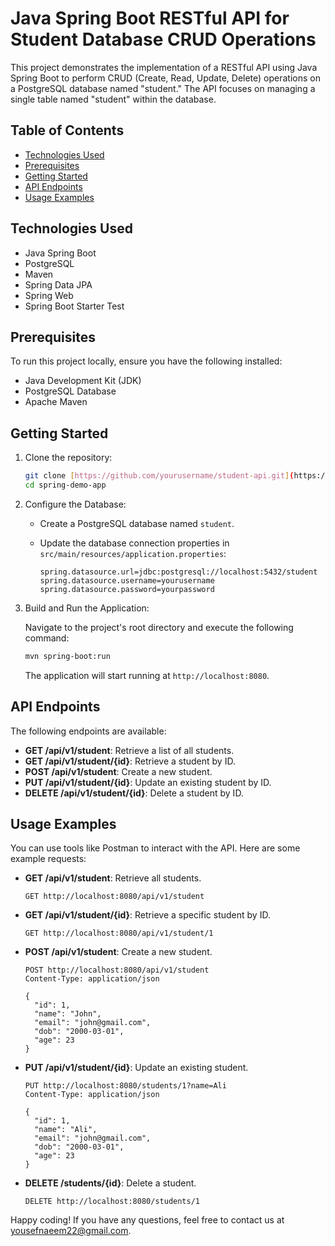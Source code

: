 # Java Spring Boot RESTful API for Student Database CRUD Operations

This project demonstrates the implementation of a RESTful API using Java Spring Boot to perform CRUD (Create, Read, Update, Delete) operations on a PostgreSQL database named "student." The API focuses on managing a single table named "student" within the database.

## Table of Contents

- [Technologies Used](#technologies-used)
- [Prerequisites](#prerequisites)
- [Getting Started](#getting-started)
- [API Endpoints](#api-endpoints)
- [Usage Examples](#usage-examples)


## Technologies Used

- Java Spring Boot
- PostgreSQL
- Maven
- Spring Data JPA
- Spring Web
- Spring Boot Starter Test

## Prerequisites

To run this project locally, ensure you have the following installed:

- Java Development Kit (JDK)
- PostgreSQL Database
- Apache Maven

## Getting Started

1. Clone the repository:

   ```bash
   git clone [https://github.com/yourusername/student-api.git](https://github.com/YousefNaeemHakim/spring-demo-app.git)
   cd spring-demo-app
   ```

2. Configure the Database:

    - Create a PostgreSQL database named `student`.
    - Update the database connection properties in `src/main/resources/application.properties`:

      ```properties
      spring.datasource.url=jdbc:postgresql://localhost:5432/student
      spring.datasource.username=yourusername
      spring.datasource.password=yourpassword
      ```

3. Build and Run the Application:

   Navigate to the project's root directory and execute the following command:

   ```bash
   mvn spring-boot:run
   ```

   The application will start running at `http://localhost:8080`.

## API Endpoints

The following endpoints are available:

- **GET /api/v1/student**: Retrieve a list of all students.
- **GET /api/v1/student/{id}**: Retrieve a student by ID.
- **POST /api/v1/student**: Create a new student.
- **PUT /api/v1/student/{id}**: Update an existing student by ID.
- **DELETE /api/v1/student/{id}**: Delete a student by ID.

## Usage Examples

You can use tools like Postman to interact with the API. Here are some example requests:

- **GET /api/v1/student**: Retrieve all students.

  ```http
  GET http://localhost:8080/api/v1/student
  ```

- **GET /api/v1/student/{id}**: Retrieve a specific student by ID.

  ```http
  GET http://localhost:8080/api/v1/student/1
  ```

- **POST /api/v1/student**: Create a new student.

  ```http
  POST http://localhost:8080/api/v1/student
  Content-Type: application/json

  {
    "id": 1,
    "name": "John",
    "email": "john@gmail.com",
    "dob": "2000-03-01",
    "age": 23
  }
  ```

- **PUT /api/v1/student/{id}**: Update an existing student.

  ```http
  PUT http://localhost:8080/students/1?name=Ali
  Content-Type: application/json

  {
    "id": 1,
    "name": "Ali",
    "email": "john@gmail.com",
    "dob": "2000-03-01",
    "age": 23
  }
  ```

- **DELETE /students/{id}**: Delete a student.

  ```http
  DELETE http://localhost:8080/students/1
  ```

Happy coding! If you have any questions, feel free to contact us at yousefnaeem22@gmail.com.
